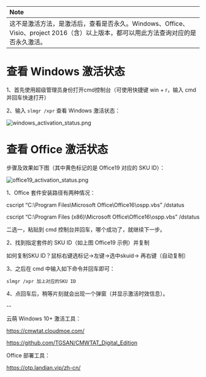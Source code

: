 | **Note**                                                                         |
| :------------------------------------------------------------------------------- |
| 这不是激活方法，是激活后，查看是否永久。Windows、Office、Visio、project 2016（含）以上版本，都可以用此方法查询对应的是否永久激活。 |

# 查看 Windows 激活状态

1、首先使用超级管理员身份打开cmd控制台（可使用快捷键 win + r，输入 cmd 并回车快速打开）

2、输入 `slmgr /xpr` 查看 Windows 激活状态：

<img alt="windows_activation_status.png" src="http://windows-media.knowledge.ituknown.cn/activation_status/windows_activation_status.png">

# 查看 Office 激活状态

步骤及效果如下图（其中黄色标记的是 Office19 对应的 SKU ID）：

![office19_activation_status.png](http://windows-media.knowledge.ituknown.cn/activation_status/office19_activation_status.png)

1、Office 套件安装路径有两种情况：

cscript “C:\Program Files\Microsoft Office\Office16\ospp.vbs” /dstatus

cscript “C:\Program Files (x86)\Microsoft Office\Office16\ospp.vbs” /dstatus

二选一，粘贴到 cmd 控制台并回车，哪个成功了，就继续下一步。

2、找到指定套件的 SKU ID（如上图 Office19 示例）并复制

如何复制SKU ID？鼠标右键选标记->左键->选中skuid-> 再右键（自动复制）

3、之后在 cmd 中输入如下命令并回车即可：

`slmgr /xpr 加上对应的SKU ID`

4、点回车后，稍等片刻就会出现一个弹窗（并显示激活时效信息）。

--

云萌 Windows 10+ 激活工具：

https://cmwtat.cloudmoe.com/

https://github.com/TGSAN/CMWTAT_Digital_Edition

Office 部署工具：

https://otp.landian.vip/zh-cn/